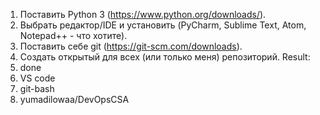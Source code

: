 1. Поставить Python 3 (https://www.python.org/downloads/). 
2. Выбрать редактор/IDE и установить (PyCharm, Sublime Text, Atom, Notepad++ - что 
хотите). 
3. Поставить себе git (https://git-scm.com/downloads). 
4. Создать открытый для всех (или только меня) репозиторий.
Result:
1. done
2. VS code
3. git-bash
4. yumadilowaa/DevOpsCSA

